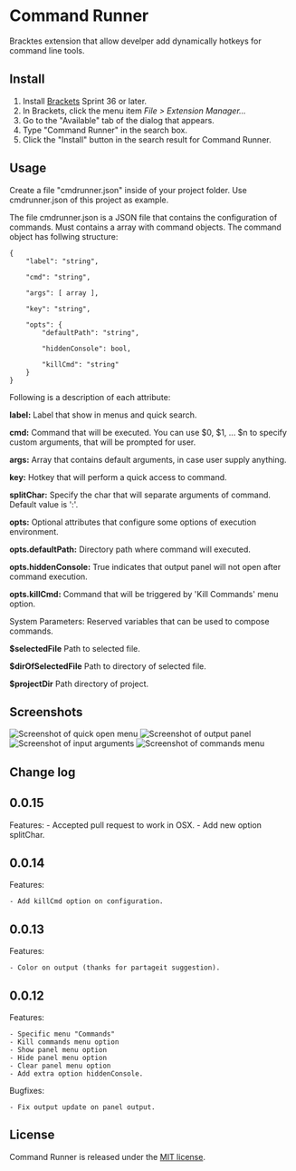Command Runner
=======================

Bracktes extension that allow develper add dynamically hotkeys for command line tools.

Install
-------

1. Install [Brackets](http://download.brackets.io/) Sprint 36 or later.
2. In Brackets, click the menu item *File > Extension Manager...*
3. Go to the "Available" tab of the dialog that appears.
4. Type "Command Runner" in the search box.
5. Click the "Install" button in the search result for Command Runner.

Usage
-----

Create a file "cmdrunner.json" inside of your project folder. Use cmdrunner.json of this project as example.


The file cmdrunner.json is a JSON file that contains the configuration of commands. Must contains a array with command objects. The command object has follwing structure:

```
{
    "label": "string",

    "cmd": "string",

    "args": [ array ],

    "key": "string",

    "opts": {
        "defaultPath": "string",

        "hiddenConsole": bool,

        "killCmd": "string"
    }
}
```

Following is a description of each attribute:

**label:** Label that show in menus and quick search.

**cmd:** Command that will be executed. You can use $0, $1, ... $n to specify custom arguments, that will be prompted for user.

**args:** Array that contains default arguments, in case user supply anything.

**key:** Hotkey that will perform a quick access to command.

**splitChar:** Specify the char that will separate arguments of command. Default value is ':'.

**opts:** Optional attributes that configure some options of execution environment.

**opts.defaultPath:** Directory path where command will executed.

**opts.hiddenConsole:** True indicates that output panel will not open after command execution.

**opts.killCmd:** Command that will be triggered by 'Kill Commands' menu option.



System Parameters: Reserved variables that can be used to compose commands.

**$selectedFile** Path to selected file.

**$dirOfSelectedFile** Path to directory of selected file.

**$projectDir** Path directory of project.

Screenshots
-----------

![Screenshot of quick open menu](https://raw.github.com/tarcisiojr/brackets-command-runner/screenshots/shot01.png)
![Screenshot of output panel](https://raw.github.com/tarcisiojr/brackets-command-runner/screenshots/shot02.png)
![Screenshot of input arguments](https://raw.github.com/tarcisiojr/brackets-command-runner/screenshots/shot03.png)
![Screenshot of commands menu](https://raw.github.com/tarcisiojr/brackets-command-runner/screenshots/shot04.png)


Change log
----------

## 0.0.15
Features:
    - Accepted pull request to work in OSX.
    - Add new option splitChar.

## 0.0.14

Features:

    - Add killCmd option on configuration.

## 0.0.13

Features:

    - Color on output (thanks for partageit suggestion).

## 0.0.12

Features:

    - Specific menu "Commands"
    - Kill commands menu option
    - Show panel menu option
    - Hide panel menu option
    - Clear panel menu option
    - Add extra option hiddenConsole.

Bugfixes:

    - Fix output update on panel output.

License
-------

Command Runner is released under the [MIT license](http://opensource.org/licenses/MIT).
